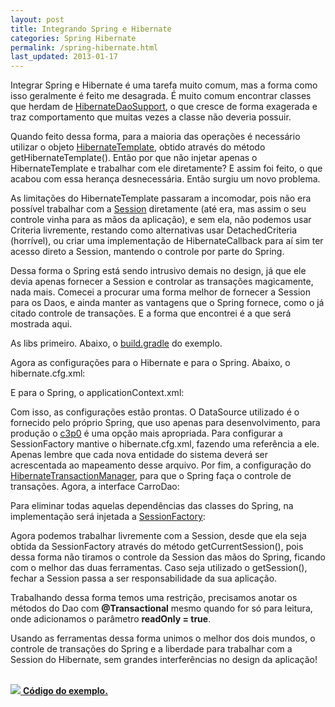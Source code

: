 ```yaml
---
layout: post
title: Integrando Spring e Hibernate
categories: Spring Hibernate
permalink: /spring-hibernate.html
last_updated: 2013-01-17
---
```


Integrar Spring e Hibernate é uma tarefa muito comum, mas a forma como isso geralmente é feito me desagrada. É muito comum encontrar classes que herdam de [HibernateDaoSupport][1], o que cresce de forma exagerada e traz comportamento que muitas vezes a classe não deveria possuir.

Quando feito dessa forma, para a maioria das operações é necessário utilizar o objeto [HibernateTemplate][2], obtido através do método getHibernateTemplate(). Então por que não injetar apenas o HibernateTemplate e trabalhar com ele diretamente? E assim foi feito, o que acabou com essa herança desnecessária. Então surgiu um novo problema.

As limitações do HibernateTemplate passaram a incomodar, pois não era possível trabalhar com a [Session][3] diretamente (até era, mas assim o seu controle vinha para as mãos da aplicação), e sem ela, não podemos usar Criteria livremente, restando como alternativas usar DetachedCriteria (horrível), ou criar uma implementação de HibernateCallback para aí sim ter acesso direto a Session, mantendo o controle por parte do Spring.

Dessa forma o Spring está sendo intrusivo demais no design, já que ele devia apenas fornecer a Session e controlar as transações magicamente, nada mais. Comecei a procurar uma forma melhor de fornecer a Session para os Daos, e ainda manter as vantagens que o Spring fornece, como o já citado controle de transações. E a forma que encontrei é a que será mostrada aqui.

As libs primeiro. Abaixo, o [build.gradle][4] do exemplo.

<script src="https://gist.github.com/juliano/4556731.js?file=build.gradle"></script>

Agora as configurações para o Hibernate e para o Spring. Abaixo, o hibernate.cfg.xml:

<script src="https://gist.github.com/juliano/4556731.js?file=hibernate.cfg.xml"></script>

E para o Spring, o applicationContext.xml:

<script src="https://gist.github.com/juliano/4556731.js?file=applicationContext.xml"></script>

Com isso, as configurações estão prontas. O DataSource utilizado é o fornecido pelo próprio Spring, que uso apenas para desenvolvimento, para produção o [c3p0][5] é uma opção mais apropriada. Para configurar a SessionFactory mantive o hibernate.cfg.xml, fazendo uma referência a ele. Apenas lembre que cada nova entidade do sistema deverá ser acrescentada ao mapeamento desse arquivo. Por fim, a configuração do [HibernateTransactionManager][6], para que o Spring faça o controle de transações. Agora, a interface CarroDao:

<script src="https://gist.github.com/juliano/4556731.js?file=CarroDao.java"></script>

Para eliminar todas aquelas dependências das classes do Spring, na implementação será injetada a [SessionFactory][7]:

<script src="https://gist.github.com/juliano/4556731.js?file=HibernateCarroDao.java"></script>

Agora podemos trabalhar livremente com a Session, desde que ela seja obtida da SessionFactory através do método getCurrentSession(), pois dessa forma não tiramos o controle da Session das mãos do Spring, ficando com o melhor das duas ferramentas. Caso seja utilizado o getSession(), fechar a Session passa a ser responsabilidade da sua aplicação.

Trabalhando dessa forma temos uma restrição, precisamos anotar os métodos do Dao com **@Transactional** mesmo quando for só para leitura, onde adicionamos o parâmetro **readOnly = true**.

Usando as ferramentas dessa forma unimos o melhor dos dois mundos, o controle de transações do Spring e a liberdade para trabalhar com a Session do Hibernate, sem grandes interferências no design da aplicação!

<br>
<a href="https://github.com/juliano/simpledev/tree/master/spring-hibernate">
  <img src="/images/github.png"> <strong>Código do exemplo.</strong>
</a>

[1]: http://static.springsource.org/spring/docs/3.2.x/javadoc-api/org/springframework/orm/hibernate3/support/HibernateDaoSupport.html
[2]: http://static.springsource.org/spring/docs/3.2.x/javadoc-api/org/springframework/orm/hibernate3/HibernateTemplate.html
[3]: http://docs.jboss.org/hibernate/core/4.1/javadocs/org/hibernate/Session.html
[4]: /simplificando-gradle.html
[5]: http://sourceforge.net/projects/c3p0/
[6]: http://static.springsource.org/spring/docs/3.2.x/javadoc-api/org/springframework/orm/hibernate4/HibernateTransactionManager.html
[7]: http://docs.jboss.org/hibernate/core/4.1/javadocs/org/hibernate/SessionFactory.html
